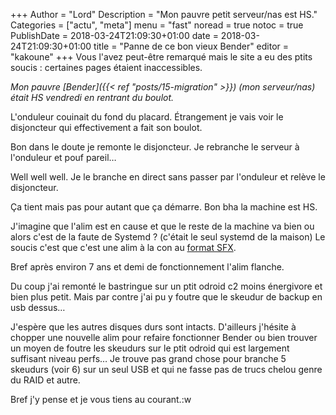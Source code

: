+++
Author = "Lord"
Description = "Mon pauvre petit serveur/nas est HS."
Categories = ["actu", "meta"]
menu = "fast"
noread = true
notoc = true
PublishDate = 2018-03-24T21:09:30+01:00
date = 2018-03-24T21:09:30+01:00
title = "Panne de ce bon vieux Bender"
editor = "kakoune"
+++
Vous l'avez peut-être remarqué mais le site a eu des ptits soucis : certaines pages étaient inaccessibles.

*Mon pauvre [Bender]({{< ref "posts/15-migration" >}}) (mon serveur/nas) était HS vendredi en rentrant du boulot.*

L'onduleur couinait du fond du placard.
Étrangement je vais voir le disjoncteur qui effectivement a fait son boulot.

Bon dans le doute je remonte le disjoncteur. Je rebranche le serveur à l'onduleur et pouf pareil…

Well well well. Je le branche en direct sans passer par l'onduleur et relève le disjoncteur.

Ça tient mais pas pour autant que ça démarre.
Bon bha la machine est HS.

J'imagine que l'alim est en cause et que le reste de la machine va bien ou alors c'est de la faute de Systemd ? (c'était le seul systemd de la maison)
Le soucis c'est que c'est une alim à la con au [format SFX](https://en.wikipedia.org/wiki/Atx#SFX).

Bref après environ 7 ans et demi de fonctionnement l'alim flanche.

Du coup j'ai remonté le bastringue sur un ptit odroid c2 moins énergivore et bien plus petit.
Mais par contre j'ai pu y foutre que le skeudur de backup en usb dessus…

J'espère que les autres disques durs sont intacts.
D'ailleurs j'hésite à chopper une nouvelle alim pour refaire fonctionner Bender ou bien trouver un moyen de foutre les skeudurs sur le ptit odroid qui est largement suffisant niveau perfs…
Je trouve pas grand chose pour branche 5 skeudurs (voir 6) sur un seul USB et qui ne fasse pas de trucs chelou genre du RAID et autre.

Bref j'y pense et je vous tiens au courant.:w


